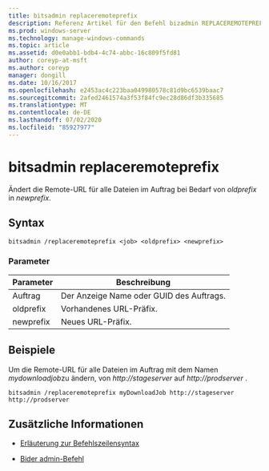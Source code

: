 ```yaml
---
title: bitsadmin replaceremoteprefix
description: Referenz Artikel für den Befehl bizadmin REPLACEREMOTEPREFIX, der die Remote-URL für alle Dateien im Auftrag von *oldprefix* in *newprefix*ändert, wenn erforderlich.
ms.prod: windows-server
ms.technology: manage-windows-commands
ms.topic: article
ms.assetid: d0e0abb1-bdb4-4c74-abbc-16c809f5fd81
author: coreyp-at-msft
ms.author: coreyp
manager: dongill
ms.date: 10/16/2017
ms.openlocfilehash: e2453ac4c223baa049980578c81d9bc6539baac7
ms.sourcegitcommit: 2afed2461574a3f53f84fc9ec28d86df3b335685
ms.translationtype: MT
ms.contentlocale: de-DE
ms.lasthandoff: 07/02/2020
ms.locfileid: "85927977"
---
```

# <a name="bitsadmin-replaceremoteprefix"></a>bitsadmin replaceremoteprefix

Ändert die Remote-URL für alle Dateien im Auftrag bei Bedarf von *oldprefix* in *newprefix*.

## <a name="syntax"></a>Syntax

```
bitsadmin /replaceremoteprefix <job> <oldprefix> <newprefix>
```

### <a name="parameters"></a>Parameter

| Parameter | Beschreibung |
| -------------- | -------------- |
| Auftrag | Der Anzeige Name oder GUID des Auftrags. |
| oldprefix | Vorhandenes URL-Präfix. |
| newprefix | Neues URL-Präfix. |

## <a name="examples"></a>Beispiele

Um die Remote-URL für alle Dateien im Auftrag mit dem Namen *mydownloadjob*zu ändern, von *http://stageserver* auf *http://prodserver* .

```
bitsadmin /replaceremoteprefix myDownloadJob http://stageserver http://prodserver
```

## <a name="additional-information"></a>Zusätzliche Informationen

- [Erläuterung zur Befehlszeilensyntax](command-line-syntax-key.md)

- [Bider admin-Befehl](bitsadmin.md)
